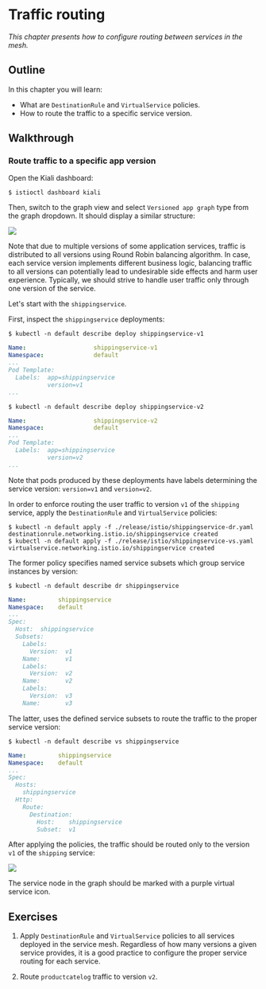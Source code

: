 # Traffic routing

*This chapter presents how to configure routing between services in the mesh.*

## Outline

In this chapter you will learn:

* What are `DestinationRule` and `VirtualService` policies.
* How to route the traffic to a specific service version.

## Walkthrough

### Route traffic to a specific app version

Open the Kiali dashboard:

```
$ istioctl dashboard kiali
```

Then, switch to the graph view and select `Versioned app graph` type from the graph dropdown. It should display a similar structure:

![](/assets/images/traffic-routing-1.png)

Note that due to multiple versions of some application services, traffic is distributed to all versions using Round Robin balancing algorithm. In case, each service version implements different business logic, balancing traffic to all versions can potentially lead to undesirable side effects and harm user experience. Typically, we should strive to handle user traffic only through one version of the service.

Let's start with the `shippingservice`.

First, inspect the `shippingservice` deployments:

```
$ kubectl -n default describe deploy shippingservice-v1
```

```yaml
Name:                   shippingservice-v1
Namespace:              default
...
Pod Template:
  Labels:  app=shippingservice
           version=v1
...
```

```
$ kubectl -n default describe deploy shippingservice-v2
```

```yaml
Name:                   shippingservice-v2
Namespace:              default
...
Pod Template:
  Labels:  app=shippingservice
           version=v2
...
```

Note that pods produced by these deployments have labels determining the service version: `version=v1` and `version=v2`.

In order to enforce routing the user traffic to version `v1` of the `shipping` service, apply the `DestinationRule` and `VirtualService` policies:

```
$ kubectl -n default apply -f ./release/istio/shippingservice-dr.yaml
destinationrule.networking.istio.io/shippingservice created
$ kubectl -n default apply -f ./release/istio/shippingservice-vs.yaml
virtualservice.networking.istio.io/shippingservice created
```

The former policy specifies named service subsets which group service instances by version:

```
$ kubectl -n default describe dr shippingservice
```

```yaml
Name:         shippingservice
Namespace:    default
...
Spec:
  Host:  shippingservice
  Subsets:
    Labels:
      Version:  v1
    Name:       v1
    Labels:
      Version:  v2
    Name:       v2
    Labels:
      Version:  v3
    Name:       v3
```

The latter, uses the defined service subsets to route the traffic to the proper service version:

```
$ kubectl -n default describe vs shippingservice
```

```yaml
Name:         shippingservice
Namespace:    default
...
Spec:
  Hosts:
    shippingservice
  Http:
    Route:
      Destination:
        Host:    shippingservice
        Subset:  v1
```

After applying the policies, the traffic should be routed only to the version `v1` of the `shipping` service:

![](/assets/images/traffic-routing-2.png)

The service node in the graph should be marked with a purple virtual service icon.

## Exercises

1. Apply `DestinationRule` and `VirtualService` policies to all services deployed in the service mesh. Regardless of how many versions a given service provides, it is a good practice to configure the proper service routing for each service.

2. Route `productcatelog` traffic to version `v2`.


